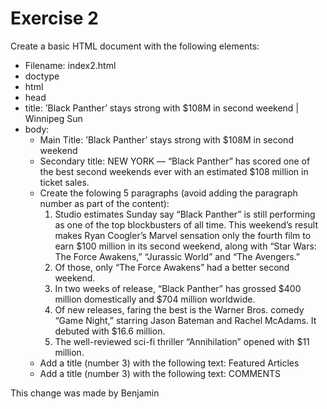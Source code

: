 # Exercise 2

Create a basic HTML document with the following elements:
* Filename: index2.html
* doctype
* html
* head
* title: ’Black Panther’ stays strong with $108M in second weekend | Winnipeg Sun
* body:
  * Main Title: ’Black Panther’ stays strong with $108M in second weekend
  * Secondary title: NEW YORK — “Black Panther” has scored one of the best second weekends ever with an estimated $108 million in ticket sales.
  * Create the folowing 5 paragraphs (avoid adding the paragraph number as part of the content):
    1. Studio estimates Sunday say “Black Panther” is still performing as one of the top blockbusters of all time. This weekend’s result makes Ryan Coogler’s Marvel sensation only the fourth film to earn $100 million in its second weekend, along with “Star Wars: The Force Awakens,” “Jurassic World” and “The Avengers.”
    2. Of those, only “The Force Awakens” had a better second weekend.
    3. In two weeks of release, “Black Panther” has grossed $400 million domestically and $704 million worldwide.
    4. Of new releases, faring the best is the Warner Bros. comedy “Game Night,” starring Jason Bateman and Rachel McAdams. It debuted with $16.6 million.
    5. The well-reviewed sci-fi thriller “Annihilation” opened with $11 million.
  * Add a title (number 3) with the following text: Featured Articles
  * Add a title (number 3) with the following text: COMMENTS


This change was  made  by Benjamin
